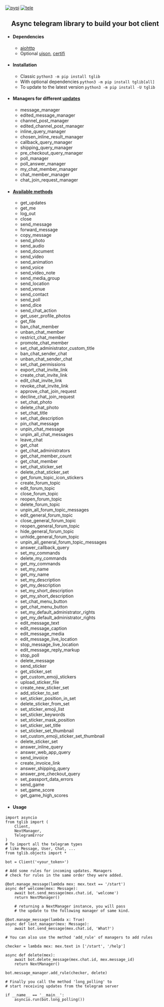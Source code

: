 [![pypi](https://img.shields.io/badge/pypi-tglib-blue)](https://pypi.org/project/tglib/) [![tele](https://img.shields.io/badge/telegram-@unixtux-blue)](https://t.me/geko1)

<h2 align="center">Async telegram library to build your bot client</h2>

* #### Dependencies
    * [aiohttp](https://github.com/aio-libs/aiohttp)
    * Optional [ujson](https://github.com/ultrajson/ultrajson), [certifi](https://github.com/certifi/python-certifi)

* #### Installation
    * Classic ```python3 -m pip install tglib```
    * With optional dependencies ```python3 -m pip install tglib[all]```
    * To update to the latest version ```python3 -m pip install -U tglib```

* #### Managers for different [updates](https://core.telegram.org/bots/api#update)
    * message_manager
    * edited_message_manager
    * channel_post_manager
    * edited_channel_post_manager
    * inline_query_manager
    * chosen_inline_result_manager
    * callback_query_manager
    * shipping_query_manager
    * pre_checkout_query_manager
    * poll_manager
    * poll_answer_manager
    * my_chat_member_manager
    * chat_member_manager
    * chat_join_request_manager


* #### [Available methods](https://core.telegram.org/bots/api#available-methods)
    * get_updates
    * get_me
    * log_out
    * close
    * send_message
    * forward_message
    * copy_message
    * send_photo
    * send_audio
    * send_document
    * send_video
    * send_animation
    * send_voice
    * send_video_note
    * send_media_group
    * send_location
    * send_venue
    * send_contact
    * send_poll
    * send_dice
    * send_chat_action
    * get_user_profile_photos
    * get_file
    * ban_chat_member
    * unban_chat_member
    * restrict_chat_member
    * promote_chat_member
    * set_chat_administrator_custom_title
    * ban_chat_sender_chat
    * unban_chat_sender_chat
    * set_chat_permissions
    * export_chat_invite_link
    * create_chat_invite_link
    * edit_chat_invite_link
    * revoke_chat_invite_link
    * approve_chat_join_request
    * decline_chat_join_request
    * set_chat_photo
    * delete_chat_photo
    * set_chat_title
    * set_chat_description
    * pin_chat_message
    * unpin_chat_message
    * unpin_all_chat_messages
    * leave_chat
    * get_chat
    * get_chat_administrators
    * get_chat_member_count
    * get_chat_member
    * set_chat_sticker_set
    * delete_chat_sticker_set
    * get_forum_topic_icon_stickers
    * create_forum_topic
    * edit_forum_topic
    * close_forum_topic
    * reopen_forum_topic
    * delete_forum_topic
    * unpin_all_forum_topic_messages
    * edit_general_forum_topic
    * close_general_forum_topic
    * reopen_general_forum_topic
    * hide_general_forum_topic
    * unhide_general_forum_topic
    * unpin_all_general_forum_topic_messages
    * answer_callback_query
    * set_my_commands
    * delete_my_commands
    * get_my_commands
    * set_my_name
    * get_my_name
    * set_my_description
    * get_my_description
    * set_my_short_description
    * get_my_short_description
    * set_chat_menu_button
    * get_chat_menu_button
    * set_my_default_administrator_rights
    * get_my_default_administrator_rights
    * edit_message_text
    * edit_message_caption
    * edit_message_media
    * edit_message_live_location
    * stop_message_live_location
    * edit_message_reply_markup
    * stop_poll
    * delete_message
    * send_sticker
    * get_sticker_set
    * get_custom_emoji_stickers
    * upload_sticker_file
    * create_new_sticker_set
    * add_sticker_to_set
    * set_sticker_position_in_set
    * delete_sticker_from_set
    * set_sticker_emoji_list
    * set_sticker_keywords
    * set_sticker_mask_position
    * set_sticker_set_title
    * set_sticker_set_thumbnail
    * set_custom_emoji_sticker_set_thumbnail
    * delete_sticker_set
    * answer_inline_query
    * answer_web_app_query
    * send_invoice
    * create_invoice_link
    * answer_shipping_query
    * answer_pre_checkout_query
    * set_passport_data_errors
    * send_game
    * set_game_score
    * get_game_high_scores

* #### Usage
```
import asyncio
from tglib import (
    Client,
    NextManager,
    TelegramError
)
# To import all the telegram types
# like Message, User, Chat, ...
from tglib.objects import *

bot = Client('<your_token>')

# Add some rules for incoming updates. Managers
# check for rules in the same order they were added.

@bot.manage_message(lambda mex: mex.text == '/start')
async def welcome(mex: Message):
    await bot.send_message(mex.chat.id, 'welcome')
    return NextManager()

    # returning a NextManager instance, you will pass
    # the update to the following manager of same kind.

@bot.manage_message(lambda x: True)
async def last_manager(mex: Message):
    await bot.send_message(mex.chat.id, 'What?')

# You can also use the method 'add_rule' of managers to add rules

checker = lambda mex: mex.text in ['/start', '/help']

async def delete(mex):
    await bot.delete_message(mex.chat.id, mex.message_id)
    return NextManager()

bot.message_manager.add_rule(checker, delete)

# Finally you call the method 'long_polling' to
# start receiving updates from the telegram server

if __name__ == '__main__':
    asyncio.run(bot.long_polling())
```